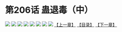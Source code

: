# 第206话 蛊退毒（中）
![](https://mhpic.xiaomingtaiji.net/comic/D/斗破苍穹拆分版/206话/1.jpg-zymk.middle.webp)
![](https://mhpic.xiaomingtaiji.net/comic/D/斗破苍穹拆分版/206话/2.jpg-zymk.middle.webp)
![](https://mhpic.xiaomingtaiji.net/comic/D/斗破苍穹拆分版/206话/3.jpg-zymk.middle.webp)
![](https://mhpic.xiaomingtaiji.net/comic/D/斗破苍穹拆分版/206话/4.jpg-zymk.middle.webp)
![](https://mhpic.xiaomingtaiji.net/comic/D/斗破苍穹拆分版/206话/5.jpg-zymk.middle.webp)
![](https://mhpic.xiaomingtaiji.net/comic/D/斗破苍穹拆分版/206话/6.jpg-zymk.middle.webp)
![](https://mhpic.xiaomingtaiji.net/comic/D/斗破苍穹拆分版/206话/7.jpg-zymk.middle.webp)
![](https://mhpic.xiaomingtaiji.net/comic/D/斗破苍穹拆分版/206话/8.jpg-zymk.middle.webp)
[【上一章】](./205.md)
[【目录】](./README.md)
[【下一章】](./207.md)
